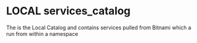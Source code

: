 # LOCAL services_catalog
The is the Local Catalog and contains services pulled from Bitnami which a run from within a namespace